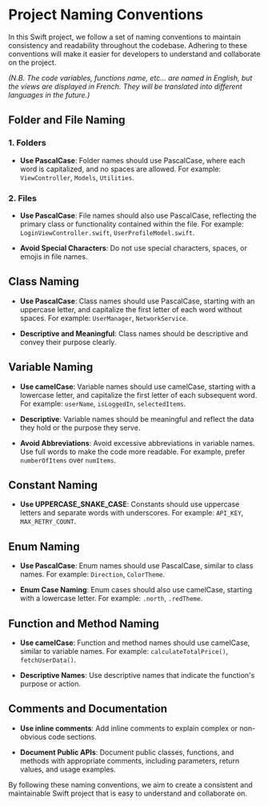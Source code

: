 # Project Naming Conventions

In this Swift project, we follow a set of naming conventions to maintain consistency and readability throughout the codebase. Adhering to these conventions will make it easier for developers to understand and collaborate on the project.

_(N.B. The code variables, functions name, etc... are named in English, but the views are displayed in French. They will be translated into different languages in the future.)_

## Folder and File Naming

### 1. Folders

- **Use PascalCase**: Folder names should use PascalCase, where each word is capitalized, and no spaces are allowed. For example: `ViewController`, `Models`, `Utilities`.

### 2. Files

- **Use PascalCase**: File names should also use PascalCase, reflecting the primary class or functionality contained within the file. For example: `LoginViewController.swift`, `UserProfileModel.swift`.

- **Avoid Special Characters**: Do not use special characters, spaces, or emojis in file names.

## Class Naming

- **Use PascalCase**: Class names should use PascalCase, starting with an uppercase letter, and capitalize the first letter of each word without spaces. For example: `UserManager`, `NetworkService`.

- **Descriptive and Meaningful**: Class names should be descriptive and convey their purpose clearly.

## Variable Naming

- **Use camelCase**: Variable names should use camelCase, starting with a lowercase letter, and capitalize the first letter of each subsequent word. For example: `userName`, `isLoggedIn`, `selectedItems`.

- **Descriptive**: Variable names should be meaningful and reflect the data they hold or the purpose they serve.

- **Avoid Abbreviations**: Avoid excessive abbreviations in variable names. Use full words to make the code more readable. For example, prefer `numberOfItems` over `numItems`.

## Constant Naming

- **Use UPPERCASE_SNAKE_CASE**: Constants should use uppercase letters and separate words with underscores. For example: `API_KEY`, `MAX_RETRY_COUNT`.

## Enum Naming

- **Use PascalCase**: Enum names should use PascalCase, similar to class names. For example: `Direction`, `ColorTheme`.

- **Enum Case Naming**: Enum cases should also use camelCase, starting with a lowercase letter. For example: `.north`, `.redTheme`.

## Function and Method Naming

- **Use camelCase**: Function and method names should use camelCase, similar to variable names. For example: `calculateTotalPrice()`, `fetchUserData()`.

- **Descriptive Names**: Use descriptive names that indicate the function's purpose or action.

## Comments and Documentation

- **Use inline comments**: Add inline comments to explain complex or non-obvious code sections.

- **Document Public APIs**: Document public classes, functions, and methods with appropriate comments, including parameters, return values, and usage examples.

By following these naming conventions, we aim to create a consistent and maintainable Swift project that is easy to understand and collaborate on.
